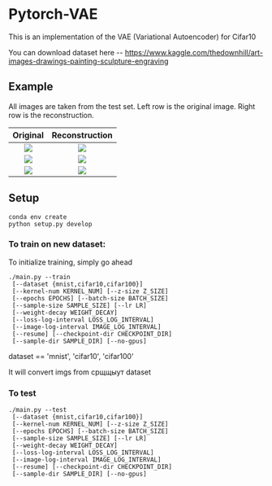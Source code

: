 # Pytorch-VAE
This is an implementation of the VAE (Variational Autoencoder) for Cifar10

You can download dataset here -- https://www.kaggle.com/thedownhill/art-images-drawings-painting-sculpture-engraving

## Example

All images are taken from the test set. Left row is the original image. Right row is the reconstruction.

Original                      |  Reconstruction
:-------------------------:|:-------------------------:
![](https://github.com/SashaMalysheva/Pytorch-VAE/blob/master/data/1.jpg)  |  ![](https://github.com/SashaMalysheva/Pytorch-VAE/blob/master/data/1.jpg)
![](https://github.com/SashaMalysheva/Pytorch-VAE/blob/master/data/2.jpg) | ![](https://github.com/SashaMalysheva/Pytorch-VAE/blob/master/data/2.jpg)
![](https://github.com/SashaMalysheva/Pytorch-VAE/blob/master/data/3.jpg) | ![](https://github.com/SashaMalysheva/Pytorch-VAE/blob/master/data/3.jpg)


## Setup

```
conda env create
python setup.py develop
```

### To train on new dataset:

To initialize training, simply go ahead

```
./main.py --train
 [--dataset {mnist,cifar10,cifar100}]
 [--kernel-num KERNEL_NUM] [--z-size Z_SIZE]
 [--epochs EPOCHS] [--batch-size BATCH_SIZE]
 [--sample-size SAMPLE_SIZE] [--lr LR]
 [--weight-decay WEIGHT_DECAY]
 [--loss-log-interval LOSS_LOG_INTERVAL]
 [--image-log-interval IMAGE_LOG_INTERVAL]
 [--resume] [--checkpoint-dir CHECKPOINT_DIR]
 [--sample-dir SAMPLE_DIR] [--no-gpus]
```

dataset == 'mnist', 'cifar10', 'cifar100'

It will convert imgs from срщщыут dataset 

### To test 

```
./main.py --test
 [--dataset {mnist,cifar10,cifar100}]
 [--kernel-num KERNEL_NUM] [--z-size Z_SIZE]
 [--epochs EPOCHS] [--batch-size BATCH_SIZE]
 [--sample-size SAMPLE_SIZE] [--lr LR]
 [--weight-decay WEIGHT_DECAY]
 [--loss-log-interval LOSS_LOG_INTERVAL]
 [--image-log-interval IMAGE_LOG_INTERVAL]
 [--resume] [--checkpoint-dir CHECKPOINT_DIR]
 [--sample-dir SAMPLE_DIR] [--no-gpus]
```
